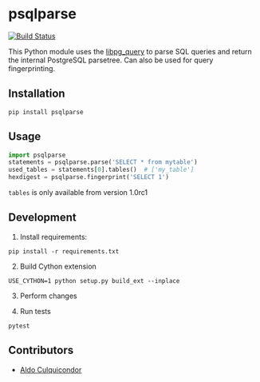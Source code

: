 psqlparse
=========
[![Build Status](https://travis-ci.org/alculquicondor/psqlparse.svg?branch=master)](https://travis-ci.org/alculquicondor/psqlparse)

This Python module  uses the [libpg\_query](https://github.com/lfittl/libpg_query) to parse SQL
queries and return the internal PostgreSQL parsetree.
Can also be used for query fingerprinting.

Installation
------------

```shell
pip install psqlparse
```

Usage
-----

```python
import psqlparse
statements = psqlparse.parse('SELECT * from mytable')
used_tables = statements[0].tables()  # ['my_table']
hexdigest = psqlparse.fingerprint('SELECT 1')

```

`tables` is only available from version 1.0rc1

Development
-----------

1. Install requirements:

```shell
pip install -r requirements.txt
```

2. Build Cython extension

```shell
USE_CYTHON=1 python setup.py build_ext --inplace
```

3. Perform changes

4. Run tests

```shell
pytest
```

Contributors
------------

- [Aldo Culquicondor](https://github.com/alculquicondor/)
